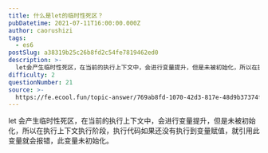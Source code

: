 ```yaml
---
title: 什么是let的临时性死区？
pubDatetime: 2021-07-11T16:00:00.000Z
author: caorushizi
tags:
  - es6
postSlug: a38319b25c26b8fd2c54fe7819462ed0
description: >-
  let会产生临时性死区，在当前的执行上下文中，会进行变量提升，但是未被初始化，所以在执行上下文执行阶段，执行代码如果还没有执行到变量赋值，就引用此变量就会报错，此变量未初始化。
difficulty: 2
questionNumber: 21
source: >-
  https://fe.ecool.fun/topic-answer/769ab8fd-1070-42d3-817e-48d9b37374ff?orderBy=updateTime&order=desc&tagId=24
---
```


let 会产生临时性死区，在当前的执行上下文中，会进行变量提升，但是未被初始化，所以在执行上下文执行阶段，执行代码如果还没有执行到变量赋值，就引用此变量就会报错，此变量未初始化。
